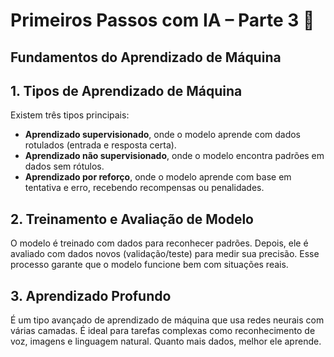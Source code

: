
# Primeiros Passos com IA – Parte 3 🤖  
## Fundamentos do Aprendizado de Máquina

## 1. Tipos de Aprendizado de Máquina  
Existem três tipos principais:  
- **Aprendizado supervisionado**, onde o modelo aprende com dados rotulados (entrada e resposta certa).  
- **Aprendizado não supervisionado**, onde o modelo encontra padrões em dados sem rótulos.  
- **Aprendizado por reforço**, onde o modelo aprende com base em tentativa e erro, recebendo recompensas ou penalidades.

## 2. Treinamento e Avaliação de Modelo  
O modelo é treinado com dados para reconhecer padrões. Depois, ele é avaliado com dados novos (validação/teste) para medir sua precisão. Esse processo garante que o modelo funcione bem com situações reais.

## 3. Aprendizado Profundo  
É um tipo avançado de aprendizado de máquina que usa redes neurais com várias camadas. É ideal para tarefas complexas como reconhecimento de voz, imagens e linguagem natural. Quanto mais dados, melhor ele aprende.

